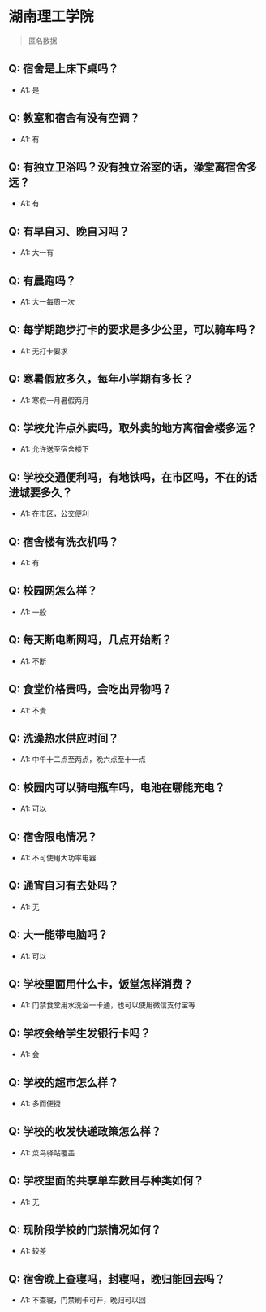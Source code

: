 # 湖南理工学院
> 匿名数据
## Q: 宿舍是上床下桌吗？
- A1: 是
## Q: 教室和宿舍有没有空调？
- A1: 有
## Q: 有独立卫浴吗？没有独立浴室的话，澡堂离宿舍多远？
- A1: 有
## Q: 有早自习、晚自习吗？
- A1: 大一有
## Q: 有晨跑吗？
- A1: 大一每周一次
## Q: 每学期跑步打卡的要求是多少公里，可以骑车吗？
- A1: 无打卡要求
## Q: 寒暑假放多久，每年小学期有多长？
- A1: 寒假一月暑假两月
## Q: 学校允许点外卖吗，取外卖的地方离宿舍楼多远？
- A1: 允许送至宿舍楼下
## Q: 学校交通便利吗，有地铁吗，在市区吗，不在的话进城要多久？
- A1: 在市区，公交便利
## Q: 宿舍楼有洗衣机吗？
- A1: 有
## Q: 校园网怎么样？
- A1: 一般
## Q: 每天断电断网吗，几点开始断？
- A1: 不断
## Q: 食堂价格贵吗，会吃出异物吗？
- A1: 不贵
## Q: 洗澡热水供应时间？
- A1: 中午十二点至两点，晚六点至十一点
## Q: 校园内可以骑电瓶车吗，电池在哪能充电？
- A1: 可以
## Q: 宿舍限电情况？
- A1: 不可使用大功率电器
## Q: 通宵自习有去处吗？
- A1: 无
## Q: 大一能带电脑吗？
- A1: 可以
## Q: 学校里面用什么卡，饭堂怎样消费？
- A1: 门禁食堂用水洗浴一卡通，也可以使用微信支付宝等
## Q: 学校会给学生发银行卡吗？
- A1: 会
## Q: 学校的超市怎么样？
- A1: 多而便捷
## Q: 学校的收发快递政策怎么样？
- A1: 菜鸟驿站覆盖
## Q: 学校里面的共享单车数目与种类如何？
- A1: 无
## Q: 现阶段学校的门禁情况如何？
- A1: 较差
## Q: 宿舍晚上查寝吗，封寝吗，晚归能回去吗？
- A1: 不查寝，门禁刷卡可开，晚归可以回